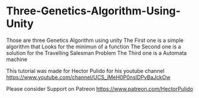# Three-Genetics-Algorithm-Using-Unity
Those are three Genetics Algorithm using unity
The First one is a simple algorithm that Looks for the minimun of a function
The Second one is a solution for the Travelling Salesman Problem 
The Third one is a Automata machine

This tutorial was made for Hector Pulido for his youtube channel 
https://www.youtube.com/channel/UCS_iMeH0P0nsIDPvBaJckOw

Please consider Support on Patreon https://www.patreon.com/HectorPulido
